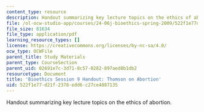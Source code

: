 ```yaml
---
content_type: resource
description: Handout summarizing key lecture topics on the ethics of abortion.
file: /ol-ocw-studio-app/courses/24-06j-bioethics-spring-2009/522f1e77d21f2378edd6c27ce4887135_MIT24_06Js09_handout10.pdf
file_size: 81634
file_type: application/pdf
learning_resource_types: []
license: https://creativecommons.org/licenses/by-nc-sa/4.0/
ocw_type: OCWFile
parent_title: Study Materials
parent_type: CourseSection
parent_uid: 02691e7c-3d71-8c57-0282-897aed8b1db2
resourcetype: Document
title: 'Bioethics Session 9 Handout: Thomson on Abortion'
uid: 522f1e77-d21f-2378-edd6-c27ce4887135
---
```

Handout summarizing key lecture topics on the ethics of abortion.
